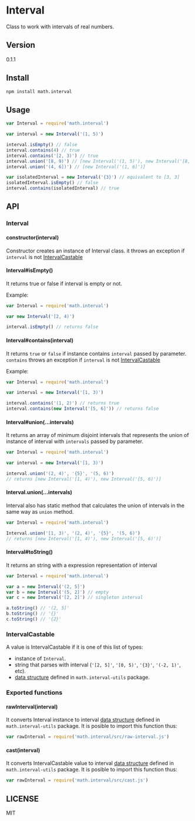 # Interval

Class to work with intervals of real numbers.

## Version
0.1.1

## Install
``` bash
npm install math.interval
```

## Usage
``` javascript
var Interval = require('math.interval')

var interval = new Interval('(1, 5)')

interval.isEmpty() // false
interval.contains(4) // true
interval.contains('[2, 3)') // true
interval.union('[8, 9)') // [new Interval('(1, 5)'), new Interval('[8, 9)')]
interval.union('(4, 6])') // [new Interval('(1, 6]')]

var isolatedInterval = new Interval('{3}') // equivalent to [3, 3]
isolatedInterval.isEmpty() // false
interval.contains(isolatedInterval) // true
```

## API

### Interval
#### constructor(interval)

Constructor creates an instance of Interval class. it throws an exception if `interval` is not [IntervalCastable](#intervalcastable)

#### Interval#isEmpty()

It returns true or false if interval is empty or not.

Example:
``` javascript
var Interval = require('math.interval')

var new Interval('[2, 4)')

interval.isEmpty() // returns false
```

#### Interval#contains(interval)
It returns `true` or `false` if instance contains `interval` passed by parameter. `contains` throws an exception if `interval` is not [IntervalCastable](#intervalcastable)

Example:
``` javascript
var Interval = require('math.interval')

var interval = new Interval('[1, 3)')

interval.contains('(1, 2)') // returns true
interval.contains(new Interval('[5, 6]')) // returns false
```

#### Interval#union(...intervals)
It returns an array of minimum disjoint intervals that represents the union of instance of interval with `intervals` passed by parameter.

``` javascript
var Interval = require('math.interval')

var interval = new Interval('[1, 3)')

interval.union('(2, 4)', '{5}', '(5, 6)')
// returns [new Interval('[1, 4)'), new Interval('[5, 6)')]
```

#### Interval.union(...intervals)
Interval also has static method that calculates the union of intervals in the same way as `union` method.

``` javascript
var Interval = require('math.interval')

Interval.union('[1, 3)', '(2, 4)', '{5}', '(5, 6)')
// returns [new Interval('[1, 4)'), new Interval('[5, 6)')]
```

#### Interval#toString()
It returns an string with a expression representation of interval

``` javascript
var Interval = require('math.interval')

var a = new Interval('(2, 5]')
var b = new Interval('(5, 2]') // empty
var c = new Interval('[2, 2]') // singleton interval

a.toString() // '(2, 5]'
b.toString() // '{}'
c.toString() // '{2}'
```

### IntervalCastable
A value is IntervalCastable if it is one of this list of types:
- instance of `Interval`.
- string that parses with interval (`'[2, 5]'`, `'[0, 5)'`, `'{3}'`, `'(-2, 1)'`, etc).
- [data structure](https://github.com/xgbuils/math.interval-utils) defined in `math.interval-utils` package.

### Exported functions

#### rawInterval(interval)
It converts Interval instance to interval [data structure](https://github.com/xgbuils/math.interval-utils) defined in `math.interval-utils` package. It is posible to import this function thus:

``` javascript
var rawInterval = require('math.interval/src/raw-interval.js')
```

#### cast(interval)
It converts IntervalCastable value to interval [data structure](https://github.com/xgbuils/math.interval-utils) defined in `math.interval-utils` package. It is posible to import this function thus:

``` javascript
var rawInterval = require('math.interval/src/cast.js')
```

## LICENSE
MIT
